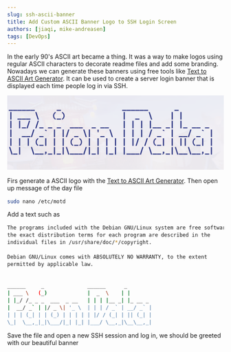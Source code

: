 ```yaml
---
slug: ssh-ascii-banner
title: Add Custom ASCII Banner Logo to SSH Login Screen
authors: [jiaqi, mike-andreasen]
tags: [DevOps]
---
```


<!--truncate-->

[//]: # (Copyright Jiaqi Liu)

[//]: # (Licensed under the Apache License, Version 2.0 &#40;the "License"&#41;;)
[//]: # (you may not use this file except in compliance with the License.)
[//]: # (You may obtain a copy of the License at)

[//]: # (    http://www.apache.org/licenses/LICENSE-2.0)

[//]: # (Unless required by applicable law or agreed to in writing, software)
[//]: # (distributed under the License is distributed on an "AS IS" BASIS,)
[//]: # (WITHOUT WARRANTIES OR CONDITIONS OF ANY KIND, either express or implied.)
[//]: # (See the License for the specific language governing permissions and)
[//]: # (limitations under the License.)

In the early 90's ASCII art became a thing. It was a way to make logos using regular ASCII characters to decorate readme
files and add some branding. Nowadays we can generate these banners using free tools like [Text to ASCII Art Generator].
It can be used to create a server login banner that is displayed each time people log in via SSH.

![./example.png](./example.png)

Firs generate a ASCII logo with the [Text to ASCII Art Generator]. Then open up message of the day file

```bash
sudo nano /etc/motd
```

Add a text such as

```bash
The programs included with the Debian GNU/Linux system are free software;
the exact distribution terms for each program are described in the
individual files in /usr/share/doc/*/copyright.

Debian GNU/Linux comes with ABSOLUTELY NO WARRANTY, to the extent
permitted by applicable law.


______     _              ______      _
| ___ \   (_)             |  _  \    | |
| |_/ /_ _ _  ___  _ __   | | | |__ _| |_ __ _
|  __/ _` | |/ _ \| '_ \  | | | / _` | __/ _` |
| | | (_| | | (_) | | | | | |/ / (_| | || (_| |
\_|  \__,_|_|\___/|_| |_| |___/ \__,_|\__\__,_|
```

Save the file and open a new SSH session and log in, we should be greeted with our beautiful banner

[Text to ASCII Art Generator]: http://patorjk.com/software/taag/
